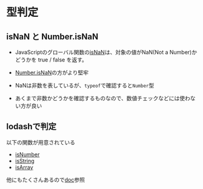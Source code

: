 # 型判定

## isNaN と Number.isNaN
- JavaScriptのグローバル関数の[isNaN](https://developer.mozilla.org/ja/docs/Web/JavaScript/Reference/Global_Objects/isNaN)は、対象の値がNaN(Not a Number)かどうかを true / false を返す。
- [Number.isNaN](https://developer.mozilla.org/ja/docs/Web/JavaScript/Reference/Global_Objects/Number/isNaN)の方がより堅牢

- NaNは非数を表しているが、`typeof`で確認すると`Number`型
- あくまで非数かどうかを確認するものなので、数値チェックなどには使わない方が良い

## lodashで判定
以下の関数が用意されている

- [isNumber](https://lodash.com/docs/4.17.15#isNumber)
- [isString](https://lodash.com/docs/4.17.15#isString)
- [isArray](https://lodash.com/docs/4.17.15#isArray)

他にもたくさんあるので[doc](https://lodash.com/)参照